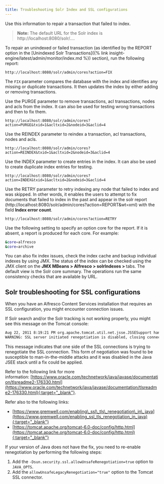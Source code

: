 ```yaml
---
title: Troubleshooting Solr Index and SSL configurations
---
```


Use this information to repair a transaction that failed to index.

> **Note:** The default URL for the Solr index is http://localhost:8080/solr/....

To repair an unindexed or failed transaction (as identified by the REPORT option in the [Unindexed Solr Transactions]({% link insight-engine/latest/admin/monitor/index.md %}) section), run the following report:

```http
http://localhost:8080/solr/admin/cores?action=FIX 
```

The `FIX` parameter compares the database with the index and identifies any missing or duplicate transactions. It then updates the index by either adding or removing transactions.

Use the PURGE parameter to remove transactions, acl transactions, nodes and acls from the index. It can also be used for testing wrong transactions and then to fix them.

```http
http://localhost:8080/solr/admin/cores?action=PURGE&txid=1&acltxid=2&nodeid=3&aclid=4
```

Use the REINDEX parameter to reindex a transaction, acl transactions, nodes and acls.

```http
http://localhost:8080/solr/admin/cores?action=REINDEX&txid=1&acltxid=2&nodeid=3&aclid=4
```

Use the INDEX parameter to create entries in the index. It can also be used to create duplicate index entries for testing.

```http
http://localhost:8080/solr/admin/cores?action=INDEX&txid=1&acltxid=2&nodeid=3&aclid=4
```

Use the RETRY parameter to retry indexing any node that failed to index and was skipped. In other words, it enables the users to attempt to fix documents that failed to index in the past and appear in the solr report (http://localhost:8080/solr/admin/cores?action=REPORT&wt=xml) with the field **Index error count**.

```http
http://localhost:8080/solr/admin/cores?action=RETRY
```

Use the following setting to specify an option core for the report. If it is absent, a report is produced for each core. For example:

```bash
&core=alfresco
&core=archive
```

You can also fix index issues, check the index cache and backup individual indexes by using JMX. The status of the index can be checked using the JMX client on the **JMX MBeans > Alfresco > solrIndexes > <store>** tabs. The default view is the Solr core summary. The operations run the same consistency checks that are available by URL.

## Solr troubleshooting for SSL configurations

When you have an Alfresco Content Services installation that requires an SSL configuration, you might encounter connection issues.

If Solr search and/or the Solr tracking is not working properly, you might see this message on the Tomcat console:

```bash
Aug 22, 2011 8:19:21 PM org.apache.tomcat.util.net.jsse.JSSESupport handShake
WARNING: SSL server initiated renegotiation is disabled, closing connection 
```

This message indicates that one side of the SSL connections is trying to renegotiate the SSL connection. This form of negotiation was found to be susceptible to man-in-the-middle attacks and it was disabled in the Java JSEE stack until a fix could be applied.

Refer to the following link for more information: [https://www.oracle.com/technetwork/java/javase/documentation/tlsreadme2-176330.html](https://www.oracle.com/technetwork/java/javase/documentation/tlsreadme2-176330.html){:target="_blank"}.

Refer also to the following links:

* [https://www.gremwell.com/enabling\_ssl\_tls\_renegotiation\_in\_java](https://www.gremwell.com/enabling_ssl_tls_renegotiation_in_java){:target="_blank"}
* [https://tomcat.apache.org/tomcat-6.0-doc/config/http.html](https://tomcat.apache.org/tomcat-6.0-doc/config/http.html){:target="_blank"}

If your version of Java does not have the fix, you need to re-enable renegotiation by performing the following steps:

1. Add the `-Dsun.security.ssl.allowUnsafeRenegotiation=true` option to `JAVA_OPTS`.
2. Add the `allowUnsafeLegacyRenegotiation="true"` option to the Tomcat SSL connector.
